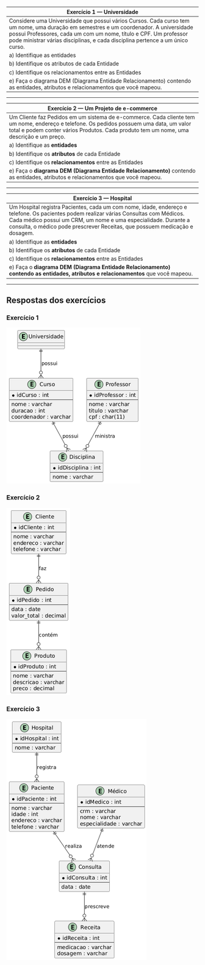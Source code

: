 | **Exercício 1 — Universidade**                                                                                                                                                                                                                                                             |
|--------------------------------------------------------------------------------------------------------------------------------------------------------------------------------------------------------------------------------------------------------------------------------------------|
| Considere uma Universidade que possui vários Cursos. Cada curso tem um nome, uma duração em semestres e um coordenador. A universidade possui Professores, cada um com um nome, título e CPF. Um professor pode ministrar várias disciplinas, e cada disciplina pertence a um único curso. |
| a) Identifique as entidades                                                                                                                                                                                                                                                                |
| b) Identifique os atributos de cada Entidade                                                                                                                                                                                                                                               |
| c) Identifique os relacionamentos entre as Entidades                                                                                                                                                                                                                                       |
| e) Faça o diagrama DEM (Diagrama Entidade Relacionamento) contendo as entidades, atributos e relacionamentos que você mapeou.                                                                                                                                                              |

***

| **Exercício 2 — Um Projeto de e-commerce**                                                                                                                                                                                         |
|------------------------------------------------------------------------------------------------------------------------------------------------------------------------------------------------------------------------------------|
| Um Cliente faz Pedidos em um sistema de e-commerce. Cada cliente tem um nome, endereço e telefone. Os pedidos possuem uma data, um valor total e podem conter vários Produtos. Cada produto tem um nome, uma descrição e um preço. |
| a) Identifique as **entidades**                                                                                                                                                                                                    |
| b) Identifique os **atributos** de cada Entidade                                                                                                                                                                                   |
| c) Identifique os **relacionamentos** entre as Entidades                                                                                                                                                                           |
| e) Faça o **diagrama DEM (Diagrama Entidade Relacionamento)** contendo as entidades, atributos e relacionamentos que você mapeou.                                                                                                  |

***

| **Exercício 3 — Hospital**                                                                                                                                                                                                                                                              |
|-----------------------------------------------------------------------------------------------------------------------------------------------------------------------------------------------------------------------------------------------------------------------------------------|
| Um Hospital registra Pacientes, cada um com nome, idade, endereço e telefone. Os pacientes podem realizar várias Consultas com Médicos. Cada médico possui um CRM, um nome e uma especialidade. Durante a consulta, o médico pode prescrever Receitas, que possuem medicação e dosagem. |
| a) Identifique as **entidades**                                                                                                                                                                                                                                                         |
| b) Identifique os **atributos** de cada Entidade                                                                                                                                                                                                                                        |
| c) Identifique os **relacionamentos** entre as Entidades                                                                                                                                                                                                                                |
| e) Faça o **diagrama DEM (Diagrama Entidade Relacionamento) contendo as entidades, atributos e relacionamentos** que você mapeou.                                                                                                                                                       |

***

## Respostas dos exercícios

### Exercício 1

![](images/clipboard-1199095852.png)

### Exercício 2

![](images/clipboard-2541859182.png)

### Exercício 3

![](images/clipboard-3544243903.png)




